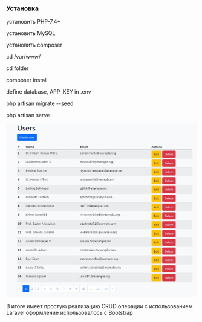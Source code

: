 ### Установка

установить PHP-7.4+

установить MySQL

установить composer

cd /var/www/

cd folder

composer install

define database, APP_KEY in .env 

php artisan migrate --seed

php artisan serve

![Image alt](https://github.com/Timur0895/CRUD-Laravel/blob/master/screenshot.jpg)

В итоге имеет простую реализацию CRUD операции с использованием Laravel оформление использовалось с Bootstrap
